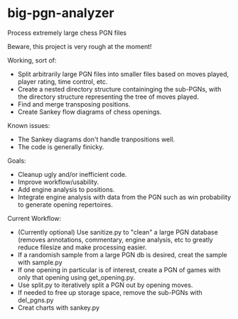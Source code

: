 # big-pgn-analyzer
Process extremely large chess PGN files

Beware, this project is very rough at the moment! 

Working, sort of:

* Split arbitrarily large PGN files into smaller files based on moves played, player rating, time control, etc. 
* Create a nested directory structure containinging the sub-PGNs, with the directory structure representing the tree of moves played.
* Find and merge transposing positions.
* Create Sankey flow diagrams of chess openings.

Known issues:

* The Sankey diagrams don't handle tranpositions well.
* The code is generally finicky.

Goals:

* Cleanup ugly and/or inefficient code.
* Improve workflow/usability.
* Add engine analysis to positions.
* Integrate engine analysis with data from the PGN such as win probability to generate opening repertoires. 

Current Workflow:

* (Currently optional) Use sanitize.py to "clean" a large PGN database (removes annotations, commentary, engine analysis, etc to greatly reduce filesize and make processing easier.
* If a randomish sample from a large PGN db is desired, creat the sample with sample.py
* If one opening in particular is of interest, create a PGN of games with only that opening using get_opening.py.
* Use split.py to iteratively split a PGN out by opening moves. 
* If needed to free up storage space, remove the sub-PGNs with del_pgns.py
* Creat charts with sankey.py
